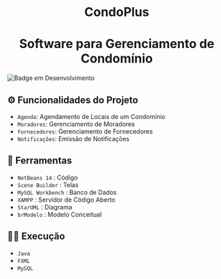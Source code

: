 <h1 align="center"> CondoPlus </h1>
<h1 align="center"> Software para Gerenciamento de Condomínio </h1>

![Badge em Desenvolvimento](http://img.shields.io/static/v1?label=STATUS&message=EM%20DESENVOLVIMENTO&color=GREEN&style=for-the-badge)

## :gear: Funcionalidades do Projeto

- `Agenda`: Agendamento de Locais de um Condomínio
- `Moradores`: Gerenciamento de Moradores
- `Fornecedores`: Gerenciamento de Fornecedores
- `Notificações`: Emissão de Notificações

## :hammer: Ferramentas

- `NetBeans 14` : Código
- `Scene Builder` : Telas
- `MySQL Workbench` : Banco de Dados
- `XAMPP` : Servidor de Código Aberto
- `StarUML` : Diagrama
- `brModelo` : Modelo Conceitual

## 👨‍💻 Execução

- `Java`
- `FXML`
- `MySQL`
